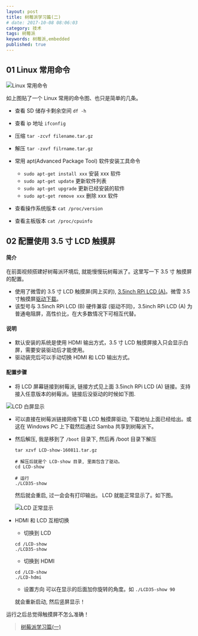 ```yaml
---
layout: post
title: 树莓派学习篇(二)
# date: 2017-10-08 08:06:03
category: 技术
tags: 树莓派
keywords: 树莓派,embedded
published: true
---
```


## 01 Linux 常用命令

![Linux 常用命令](http://oygqszutp.bkt.clouddn.com/%E5%B5%8C%E5%85%A5%E5%BC%8F/Linux/01%20Linux%20%E5%B8%B8%E7%94%A8%E5%91%BD%E4%BB%A4.png)

如上图贴了一个 Linux 常用的命令图、也只是简单的几条。

- 查看 SD 储存卡剩余空间
  `df -h`
- 查看 ip 地址
  `ifconfig`
- 压缩
  `tar -zcvf filename.tar.gz`
- 解压
  `tar -zxvf filrname.tar.gz`
- 常用 apt(Advanced Package Tool) 软件安装工具命令

  - `sudo apt-get install xxx` 安装 xxx 软件
  - `sudo apt-get update` 更新软件列表
  - `sudo apt-get upgrade` 更新已经安装的软件
  - `sudo apt-get remove xxx` 删除 xxx 软件

- 查看操作系统版本
  `cat /proc/version`
- 查看主板版本
  `cat /proc/cpuinfo`

## 02 配置使用 3.5 寸 LCD 触摸屏

#### 简介

在前面视频搭建好树莓派环境后, 就能慢慢玩树莓派了。这里写一下 3.5 寸 触摸屏的配置。

- 使用了微雪的 3.5 寸 LCD 触摸屏(网上买的), [3.5inch RPi LCD (A)](http://www.waveshare.net/shop/3.5inch-RPi-LCD-A.htm)。微雪 3.5 寸触摸屏[驱动下载](http://www.waveshare.net/w/upload/3/3d/LCD-show-160811.tar.gz)。
- 该型号与 3.5inch RPi LCD (B) 硬件兼容 (驱动不同)，3.5inch RPi LCD (A) 为普通电阻屏，高性价比，在大多数情况下可相互代替。

#### 说明

- 默认安装的系统是使用 HDMI 输出方式，3.5 寸 LCD 触摸屏接入只会显示白屏，需要安装驱动后才能使用。
- 驱动装完后可以手动切换 HDMI 和 LCD 输出方式。

#### 配置步骤

- 将 LCD 屏幕链接到树莓派, 链接方式见上面 3.5inch RPi LCD (A) 链接。支持接入任意版本的树莓派。链接后没驱动的时候如下图.

![LCD 白屏显示](http://oygqszutp.bkt.clouddn.com/study/%E6%A0%91%E8%8E%93%E6%B4%BE%E5%AD%A6%E4%B9%A0/01%20LCD%20%E9%93%BE%E6%8E%A5%E7%99%BD%E5%B1%8F.jpg)

- 可以直接在树莓派链接网络下载 LCD 触摸屏驱动, 下载地址上面已经给出。或这在 Windows PC 上下载然后通过 Samba 共享到树莓派下。
- 然后解压, 我是移到了 `/boot` 目录下, 然后再 /boot 目录下解压

  ```
  tar xzvf LCD-show-160811.tar.gz

  # 解压后就是个 LCD-show 目录, 里面包含了驱动。
  cd LCD-show

  # 运行
  ./LCD35-show
  ```

  然后就会重启, 过一会会有打印输出。 LCD 就能正常显示了。如下图。

  ![LCD 正常显示](http://oygqszutp.bkt.clouddn.com/study/%E6%A0%91%E8%8E%93%E6%B4%BE%E5%AD%A6%E4%B9%A0/02%20LCD%20%E6%AD%A3%E5%B8%B8%E6%98%BE%E7%A4%BA.jpg)

- HDMI 和 LCD 互相切换

  - 切换到 LCD

  ```
  cd /LCD-show
  ./LCD35-show
  ```

  - 切换到 HDMI

  ```
  cd /LCD-show
  ./LCD-hdmi
  ```

  - 设置方向
    可以在显示的后面加你旋转的角度。如
    `./LCD35-show 90`

  就会重新启动, 然后竖屏显示！

运行之后总觉得触摸屏不怎么准确！

> [树莓派学习篇(一)]()
